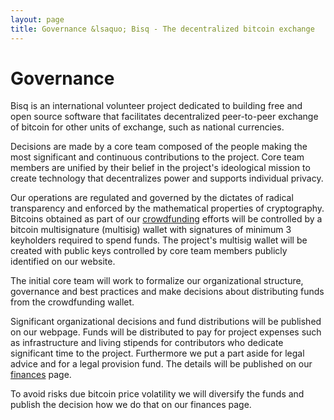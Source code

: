 ```yaml
---
layout: page
title: Governance &lsaquo; Bisq - The decentralized bitcoin exchange
---
```

# Governance

Bisq is an international volunteer project dedicated to building free and open source software that facilitates decentralized peer-to-peer exchange of bitcoin for other units of exchange, such as national currencies.

Decisions are made by a core team composed of the people making the most significant and continuous contributions to the project. Core team members are unified by their belief in the project's ideological mission to create technology that decentralizes power and supports individual privacy.

Our operations are regulated and governed by the dictates of radical transparency and enforced by the mathematical properties of cryptography. Bitcoins obtained as part of our [crowdfunding](/crowdfunding/) efforts will be controlled by a bitcoin multisignature (multisig) wallet with signatures of minimum 3 keyholders required to spend funds. The project's multisig wallet will be created with public keys controlled by core team members publicly identified on our website.

The initial core team will work to formalize our organizational structure, governance and best practices and make decisions about distributing funds from the crowdfunding wallet.

Significant organizational decisions and fund distributions will be published on our webpage. Funds will be distributed to pay for project expenses such as infrastructure and living stipends for contributors who dedicate significant time to the project. Furthermore we put a part aside for legal advice and for a legal provision fund. The details will be published on our [finances](/finances/) page.

To avoid risks due bitcoin price volatility we will diversify the funds and publish the decision how we do that on our finances page.
